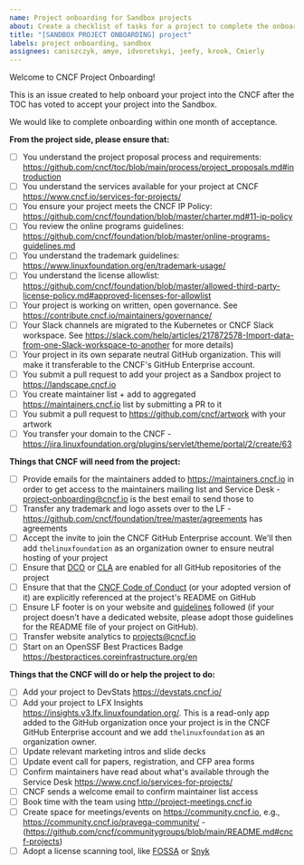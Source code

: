```yaml
---
name: Project onboarding for Sandbox projects
about: Create a checklist of tasks for a project to complete the onboarding process
title: "[SANDBOX PROJECT ONBOARDING] project"
labels: project onboarding, sandbox
assignees: caniszczyk, amye, idvoretskyi, jeefy, krook, Cmierly
---
```


Welcome to CNCF Project Onboarding!

This is an issue created to help onboard your project into the CNCF after the TOC has voted to accept your project into the Sandbox.

We would like to complete onboarding within one month of acceptance.

**From the project side, please ensure that:**

- [ ] You understand the project proposal process and requirements: <https://github.com/cncf/toc/blob/main/process/project_proposals.md#introduction>
- [ ] You understand the services available for your project at CNCF <https://www.cncf.io/services-for-projects/>
- [ ] You ensure your project meets the CNCF IP Policy: <https://github.com/cncf/foundation/blob/master/charter.md#11-ip-policy>
- [ ] You review the online programs guidelines: <https://github.com/cncf/foundation/blob/master/online-programs-guidelines.md>
- [ ] You understand the trademark guidelines: <https://www.linuxfoundation.org/en/trademark-usage/>
- [ ] You understand the license allowlist: <https://github.com/cncf/foundation/blob/master/allowed-third-party-license-policy.md#approved-licenses-for-allowlist>
- [ ] Your project is working on written, open governance. See <https://contribute.cncf.io/maintainers/governance/>
- [ ] Your Slack channels are migrated to the Kubernetes or CNCF Slack workspace. See <https://slack.com/help/articles/217872578-Import-data-from-one-Slack-workspace-to-another> for more details)
- [ ] Your project in its own separate neutral GitHub organization. This will make it transferable to the CNCF's GitHub Enterprise account.
- [ ] You submit a pull request to add your project as a Sandbox project to <https://landscape.cncf.io>
- [ ] You create maintainer list + add to aggregated <https://maintainers.cncf.io> list by submitting a PR to it
- [ ] You submit a pull request to <https://github.com/cncf/artwork> with your artwork
- [ ] You transfer your domain to the CNCF - <https://jira.linuxfoundation.org/plugins/servlet/theme/portal/2/create/63>

**Things that CNCF will need from the project:**

- [ ] Provide emails for the maintainers added to <https://maintainers.cncf.io> in order to get access to the maintainers mailing list and Service Desk - <project-onboarding@cncf.io> is the best email to send those to
- [ ] Transfer any trademark and logo assets over to the LF - <https://github.com/cncf/foundation/tree/master/agreements> has agreements
- [ ] Accept the invite to join the CNCF GitHub Enterprise account. We'll then add `thelinuxfoundation` as an organization owner to ensure neutral hosting of your project
- [ ] Ensure that [DCO](https://github.com/apps/dco) or [CLA](https://github.com/cncf/cla) are enabled for all GitHub repositories of the project
- [ ] Ensure that that the [CNCF Code of Conduct](https://github.com/cncf/foundation/blob/master/code-of-conduct.md) (or your adopted version of it) are explicitly referenced at the project's README on GitHub
- [ ] Ensure LF footer is on your website and [guidelines](https://github.com/cncf/foundation/blob/master/website-guidelines.md) followed (if your project doesn't have a dedicated website, please adopt those guidelines for the README file of your project on GitHub).
- [ ] Transfer website analytics to <projects@cncf.io>
- [ ] Start on an OpenSSF Best Practices Badge <https://bestpractices.coreinfrastructure.org/en>

**Things that the CNCF will do or help the project to do:**

- [ ] Add your project to DevStats <https://devstats.cncf.io/>
- [ ] Add your project to LFX Insights <https://insights.v3.lfx.linuxfoundation.org/>. This is a read-only app added to the GitHub organization once your project is in the CNCF GitHub Enterprise account and we add `thelinuxfoundation` as an organization owner.
- [ ] Update relevant marketing intros and slide decks
- [ ] Update event call for papers, registration, and CFP area forms
- [ ] Confirm maintainers have read about what's available through the Service Desk <https://www.cncf.io/services-for-projects/>
- [ ] CNCF sends a welcome email to confirm maintainer list access
- [ ] Book time with the team using <http://project-meetings.cncf.io>
- [ ] Create space for meetings/events on <https://community.cncf.io>, e.g., <https://community.cncf.io/pravega-community/> - (<https://github.com/cncf/communitygroups/blob/main/README.md#cncf-projects>)
- [ ] Adopt a license scanning tool, like [FOSSA](https://fossa.com/) or [Snyk](https://snyk.io/)
